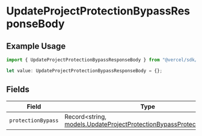 # UpdateProjectProtectionBypassResponseBody

## Example Usage

```typescript
import { UpdateProjectProtectionBypassResponseBody } from "@vercel/sdk/models/updateprojectprotectionbypassop.js";

let value: UpdateProjectProtectionBypassResponseBody = {};
```

## Fields

| Field                                                                                                                              | Type                                                                                                                               | Required                                                                                                                           | Description                                                                                                                        |
| ---------------------------------------------------------------------------------------------------------------------------------- | ---------------------------------------------------------------------------------------------------------------------------------- | ---------------------------------------------------------------------------------------------------------------------------------- | ---------------------------------------------------------------------------------------------------------------------------------- |
| `protectionBypass`                                                                                                                 | Record<string, [models.UpdateProjectProtectionBypassProtectionBypass](../models/updateprojectprotectionbypassprotectionbypass.md)> | :heavy_minus_sign:                                                                                                                 | N/A                                                                                                                                |